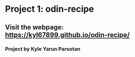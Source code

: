 # Project 1: odin-recipe

## Visit the webpage: https://kyl67899.github.io/odin-recipe/ 

### Project by Kyle Yarun Parsotan
